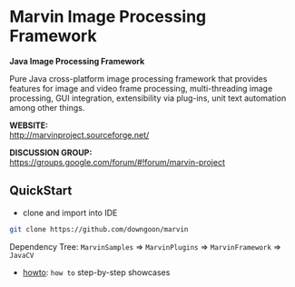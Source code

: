 # Marvin Image Processing Framework

**Java Image Processing Framework**

Pure Java cross-platform image processing framework that provides features for image and video frame processing, multi-threading image processing, GUI integration, extensibility via plug-ins, unit text automation among other things.

**WEBSITE:**<br/>
http://marvinproject.sourceforge.net/

**DISCUSSION GROUP:**<br/>
https://groups.google.com/forum/#!forum/marvin-project


## QuickStart

- clone and import into IDE

``` bash
git clone https://github.com/downgoon/marvin
```

Dependency Tree: ``MarvinSamples`` => ``MarvinPlugins`` => ``MarvinFramework`` => ``JavaCV``

- [howto](MarvinSamples/docs/howto.md): ``how to`` step-by-step showcases
